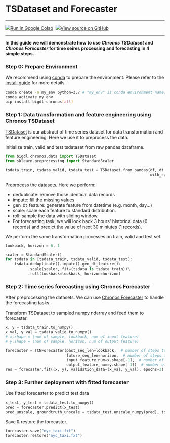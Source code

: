 # TSDataset and Forecaster

---

![](../../../../image/colab_logo_32px.png)[Run in Google Colab](https://colab.research.google.com/github/intel-analytics/BigDL/blob/branch-2.0/python/chronos/colab-notebook/chronos_nyc_taxi_tsdataset_forecaster.ipynb) &nbsp;![](../../../../image/GitHub-Mark-32px.png)[View source on GitHub](https://github.com/intel-analytics/BigDL/blob/branch-2.0/python/chronos/colab-notebook/chronos_nyc_taxi_tsdataset_forecaster.ipynb)

---

**In this guide we will demonstrate how to use _Chronos TSDataset_ and _Chronos Forecaster_ for time seires processing and forecasting in 4 simple steps.**

### **Step 0: Prepare Environment**

We recommend using [conda](https://docs.conda.io/projects/conda/en/latest/user-guide/install/) to prepare the environment. Please refer to the [install guide](../../UserGuide/python.md) for more details.

```bash
conda create -n my_env python=3.7 # "my_env" is conda environment name, you can use any name you like.
conda activate my_env
pip install bigdl-chronos[all]
```

### Step 1: Data transformation and feature engineering using Chronos TSDataset

[TSDataset](https://bigdl.readthedocs.io/en/latest/doc/Chronos/Overview/data_processing_feature_engineering.html) is our abstract of time series dataset for data transformation and feature engineering. Here we use it to preprocess the data.

Initialize train, valid and test tsdataset from raw pandas dataframe.

```python
from bigdl.chronos.data import TSDataset
from sklearn.preprocessing import StandardScaler

tsdata_train, tsdata_valid, tsdata_test = TSDataset.from_pandas(df, dt_col="timestamp", target_col="value",
                                                                with_split=True, val_ratio=0.1, test_ratio=0.1)
```
Preprocess the datasets. Here we perform:

- deduplicate: remove those identical data records
- impute: fill the missing values
- gen_dt_feature: generate feature from datetime (e.g. month, day...)
- scale: scale each feature to standard distribution.
- roll: sample the data with sliding window.
- For forecasting task, we will look back 3 hours' historical data (6 records) and predict the value of next 30 miniutes (1 records).

We perform the same transformation processes on train, valid and test set.

```python
lookback, horizon = 6, 1

scaler = StandardScaler()
for tsdata in [tsdata_train, tsdata_valid, tsdata_test]:
    tsdata.deduplicate().impute().gen_dt_feature()\
          .scale(scaler, fit=(tsdata is tsdata_train))\
          .roll(lookback=lookback, horizon=horizon)
```

### Step 2: Time series forecasting using Chronos Forecaster

After preprocessing the datasets. We can use [Chronos Forecaster](https://bigdl.readthedocs.io/en/latest/doc/Chronos/Overview/forecasting.html#use-standalone-forecaster-pipeline) to handle the forecasting tasks.

Transform TSDataset to sampled numpy ndarray and feed them to forecaster.

```python
x, y = tsdata_train.to_numpy() 
x_val, y_val = tsdata_valid.to_numpy() 
# x.shape = (num of sample, lookback, num of input feature)
# y.shape = (num of sample, horizon, num of output feature)

forecaster = TCNForecaster(past_seq_len=lookback,  # number of steps to look back
                           future_seq_len=horizon,  # number of steps to predict
                           input_feature_num=x.shape[-1],  # number of feature to use
                           output_feature_num=y.shape[-1])  # number of feature to predict
res = forecaster.fit((x, y), validation_data=(x_val, y_val), epochs=3)
```

### Step 3: Further deployment with fitted forecaster

Use fitted forecaster to predict test data

```python
x_test, y_test = tsdata_test.to_numpy()
pred = forecaster.predict(x_test)
pred_unscale, groundtruth_unscale = tsdata_test.unscale_numpy(pred), tsdata_test.unscale_numpy(y_test)
```

Save & restore the forecaster.

```python
forecaster.save("nyc_taxi.fxt")
forecaster.restore("nyc_taxi.fxt")
```
